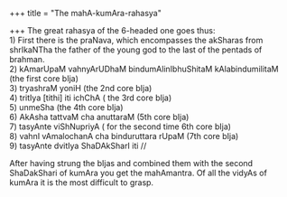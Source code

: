 +++
title = "The mahA-kumAra-rahasya"

+++
The great rahasya of the 6-headed one goes thus:  
1\) First there is the praNava, which encompasses the akSharas from
shrIkaNTha the father of the young god to the last of the pentads of
brahman.  
2\) kAmarUpaM vahnyArUDhaM bindumAlinIbhuShitaM kAlabindumilitaM (the
first core bIja)  
3\) tryashraM yoniH (the 2nd core bIja)  
4\) tritIya \[tithi\] iti ichChA ( the 3rd core bIja)  
5\) unmeSha (the 4th core bIja)  
6\) AkAsha tattvaM cha anuttaraM (5th core bIja)  
7\) tasyAnte viShNupriyA ( for the second time 6th core bIja)  
8\) vahnI vAmalochanA cha binduruttara rUpaM (7th core bIja)  
9\) tasyAnte dvitIya ShaDAkSharI iti //

After having strung the bIjas and combined them with the second
ShaDakShari of kumAra you get the mahAmantra. Of all the vidyAs of
kumAra it is the most difficult to grasp.
